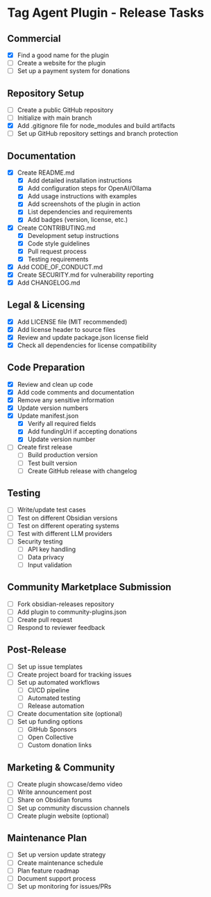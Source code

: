 # Tag Agent Plugin - Release Tasks

## Commercial
- [x] Find a good name for the plugin
- [ ] Create a website for the plugin
- [ ] Set up a payment system for donations

## Repository Setup
- [ ] Create a public GitHub repository
- [ ] Initialize with main branch
- [x] Add .gitignore file for node_modules and build artifacts
- [ ] Set up GitHub repository settings and branch protection

## Documentation
- [x] Create README.md
  - [x] Add detailed installation instructions
  - [x] Add configuration steps for OpenAI/Ollama
  - [x] Add usage instructions with examples
  - [x] Add screenshots of the plugin in action
  - [x] List dependencies and requirements
  - [x] Add badges (version, license, etc.)
- [x] Create CONTRIBUTING.md
  - [x] Development setup instructions
  - [x] Code style guidelines
  - [x] Pull request process
  - [x] Testing requirements
- [x] Add CODE_OF_CONDUCT.md
- [x] Create SECURITY.md for vulnerability reporting
- [x] Add CHANGELOG.md

## Legal & Licensing
- [x] Add LICENSE file (MIT recommended)
- [x] Add license header to source files
- [x] Review and update package.json license field
- [x] Check all dependencies for license compatibility

## Code Preparation
- [x] Review and clean up code
- [x] Add code comments and documentation
- [x] Remove any sensitive information
- [x] Update version numbers
- [x] Update manifest.json
  - [x] Verify all required fields
  - [x] Add fundingUrl if accepting donations
  - [x] Update version number
- [ ] Create first release
  - [ ] Build production version
  - [ ] Test built version
  - [ ] Create GitHub release with changelog

## Testing
- [ ] Write/update test cases
- [ ] Test on different Obsidian versions
- [ ] Test on different operating systems
- [ ] Test with different LLM providers
- [ ] Security testing
  - [ ] API key handling
  - [ ] Data privacy
  - [ ] Input validation

## Community Marketplace Submission
- [ ] Fork obsidian-releases repository
- [ ] Add plugin to community-plugins.json
- [ ] Create pull request
- [ ] Respond to reviewer feedback

## Post-Release
- [ ] Set up issue templates
- [ ] Create project board for tracking issues
- [ ] Set up automated workflows
  - [ ] CI/CD pipeline
  - [ ] Automated testing
  - [ ] Release automation
- [ ] Create documentation site (optional)
- [ ] Set up funding options
  - [ ] GitHub Sponsors
  - [ ] Open Collective
  - [ ] Custom donation links

## Marketing & Community
- [ ] Create plugin showcase/demo video
- [ ] Write announcement post
- [ ] Share on Obsidian forums
- [ ] Set up community discussion channels
- [ ] Create plugin website (optional)

## Maintenance Plan
- [ ] Set up version update strategy
- [ ] Create maintenance schedule
- [ ] Plan feature roadmap
- [ ] Document support process
- [ ] Set up monitoring for issues/PRs
